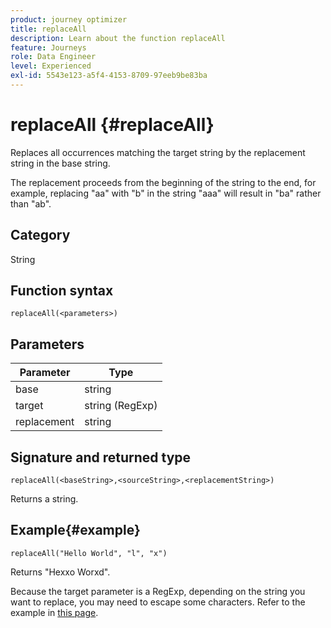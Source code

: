 ```yaml
---
product: journey optimizer
title: replaceAll
description: Learn about the function replaceAll
feature: Journeys
role: Data Engineer
level: Experienced
exl-id: 5543e123-a5f4-4153-8709-97eeb9be83ba
---
```

# replaceAll {#replaceAll}

Replaces all occurrences matching the target string by the replacement string in the base string.

The replacement proceeds from the beginning of the string to the end, for example, replacing "aa" with "b" in the string "aaa" will result in "ba" rather than "ab".

## Category

String

## Function syntax

`replaceAll(<parameters>)`

## Parameters

| Parameter | Type         |
|-----------|--------------|
| base      | string       |
| target    | string (RegExp)       |
| replacement    | string       |

## Signature and returned type

`replaceAll(<baseString>,<sourceString>,<replacementString>)`

Returns a string.

## Example{#example}

`replaceAll("Hello World", "l", "x")`

Returns "Hexxo Worxd".

Because the target parameter is a RegExp, depending on the string you want to replace, you may need to escape some characters. Refer to the example in [this page](../functions/functionreplace.md#example_2).
